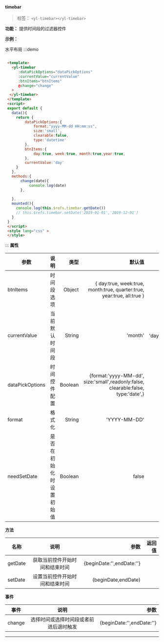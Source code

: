 
  #### timebar

  > 标签： `<yl-timebar></yl-timebar>` 


  **功能：** 提供时间段的过滤器控件

  **示例：**

  水平布局
:::demo
  ```html

   <template>
     <yl-timebar 
        :dataPickOptions="dataPickOptions"
        :currentValue="currentValue"
        :btnItems="btnItems"
        @change="change"
     >
    </yl-timebar>
   </template>
   <script>
   export default {
     data(){
       return {
           dataPickOptions:{
               format:"yyyy-MM-dd HH:mm:ss",
               size:'small',
               clearable:false,
               type:'datetime'
           },
           btnItems:{
               day:true, week:true, month:true,year:true,
           },
           currentValue:'day'
       }
     },
     methods:{
         change(date){
             console.log(date)
         },
         
     },
     mounted(){
       console.log(this.$refs.timebar.getDate())
       // this.$refs.timebar.setDate('2019-01-01','2019-12-01')
     }
   }
   </script>
   <style lang="css" >
   </style>

  ```
:::
  **属性**

  | 参数        | 说明           |类型   |默认值|可选值|
  | ------------- |:-------------:| -----:|---:|---:|
  | btnItems| 时间段选项 | Object|{ day:true, week:true, month:true, quarter:true, year:true, all:true } ||
  | currentValue| 当前默认时间段 | String|'month' |'day'、'week'、'month'、'quarter'、'year'、'all'|
  | dataPickOptions| 时间控件配置 | Boolean|{format:'yyyy-MM-dd', size:'small',readonly:false, clearable:false, type:'date',} |false/true|
  | format| 格式化 | String|'YYYY-MM-DD' ||
  | needSetDate| 是否在初始化时设置初始值 | Boolean|false |false/true|

 **方法**

  | 名称        | 说明           |参数   |返回值|
  | ------------- |:-------------:| -----:|---:|
  | getDate| 获取当前控件开始时间和结束时间 | {beginDate:'',endDate:''}|
  | setDate| 设置当前控件开始时间和结束时间 | (beginDate,endDate)||

 **事件**

| 事件        | 说明           |参数   |
| ------------- |:-------------:| -----:|
| change| 选择时间或选择时间段或者前进后退时触发 | {beginDate:'',endDate:''}|

---